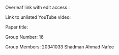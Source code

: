 Overleaf link with edit access :


Link to unlisted YouTube video:


Paper title:


Group Number:
16

Group Members:
20341033 Shadman Ahmad Nafee

